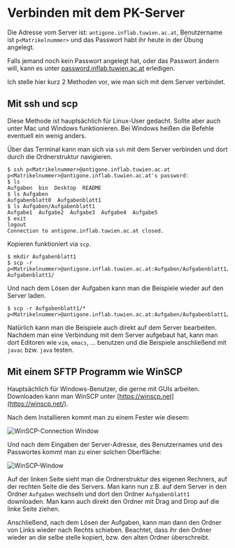 # Verbinden mit dem PK-Server

Die Adresse vom Server ist: `antigone.inflab.tuwien.ac.at`, Benutzername ist `p<Matrikelnummer>` und das Passwort habt ihr heute in der Übung angelegt. 

Falls jemand noch kein Passwort angelegt hat, oder das Passwort ändern will, kann es unter  [password.inflab.tuwien.ac.at](http://password.inflab.tuwien.ac.at/) erledigen. 

Ich stelle hier kurz 2 Methoden vor, wie man sich mit dem Server verbindet. 

## Mit ssh und scp

Diese Methode ist hauptsächlich für Linux-User gedacht. Sollte aber auch unter Mac und Windows funktionieren. Bei Windows heißen die Befehle eventuell ein wenig anders. 

Über das Terminal kann man sich via `ssh` mit dem Server verbinden und dort durch die Ordnerstruktur navigieren. 

    $ ssh p<Matrikelnummer>@antigone.inflab.tuwien.ac.at
    p<Matrikelnummer>@antigone.inflab.tuwien.ac.at's password: 
    $ ls
    Aufgaben  bin  Desktop  README
    $ ls Aufgaben
    Aufgabenblatt0  Aufgabenblatt1
    $ ls Aufgaben/Aufgabenblatt1
    Aufgabe1  Aufgabe2  Aufgabe3  Aufgabe4  Aufgabe5
    $ exit
    logout
    Connection to antigone.inflab.tuwien.ac.at closed.
    
Kopieren funktioniert via `scp`. 

    $ mkdir Aufgabenblatt1
    $ scp -r p<Matrikelnummer>@antigone.inflab.tuwien.ac.at:Aufgaben/Aufgabenblatt1/* Aufgabenblatt1/

Und nach dem Lösen der Aufgaben kann man die Beispiele wieder auf den Server laden. 

    $ scp -r Aufgabenblatt1/* p<Matrikelnummer>@antigone.inflab.tuwien.ac.at:Aufgaben/Aufgabenblatt1/

Natürlich kann man die Beispiele auch direkt auf dem Server bearbeiten. Nachdem man eine Verbindung mit dem Server aufgebaut hat, kann man dort Editoren wie `vim`, `emacs`, ... benutzen und die Beispiele anschließend mit `javac` bzw. `java` testen. 

## Mit einem SFTP Programm wie WinSCP

Hauptsächlich für Windows-Benutzer, die gerne mit GUIs arbeiten. 
Downloaden kann man WinSCP unter [https://winscp.net](https://winscp.net/). 

Nach dem Installieren kommt man zu einem Fester wie diesem: 

![WinSCP-Connection Window](https://github.com/jakobkogler/PK-Server/blob/master/WinSCP_connect.png)

Und nach dem Eingaben der Server-Adresse, des Benutzernames und des Passwortes kommt man zu einer solchen Oberfläche: 

![WinSCP-Window](https://github.com/jakobkogler/PK-Server/blob/master/WinSCP_window.png)

Auf der linken Seite sieht man die Ordnerstruktur des eigenen Rechners, auf der rechten Seite die des Servers. Man kann nun z.B. auf dem Server in den Ordner `Aufgaben` wechseln und dort den Ordner `Aufgabenblatt1` downloaden. Man kann auch direkt den Ordner mit Drag and Drop auf die linke Seite ziehen. 

Anschließend, nach dem Lösen der Aufgaben, kann man dann den Ordner von Links wieder nach Rechts schieben. 
Beachtet, dass ihr den Ordner wieder an die selbe stelle kopiert, bzw. den alten Ordner überschreibt.

